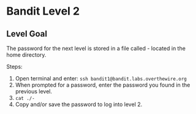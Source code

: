 # Bandit Level 2
## Level Goal

The password for the next level is stored in a file called - located in the home directory.

Steps:
1. Open terminal and enter: `ssh bandit1@bandit.labs.overthewire.org`
1. When prompted for a password, enter the password you found in the previous level.
1. `cat ./-`
1. Copy and/or save the password to log into level 2. 
